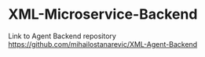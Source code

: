 # XML-Microservice-Backend

Link to Agent Backend repository
https://github.com/mihailostanarevic/XML-Agent-Backend
